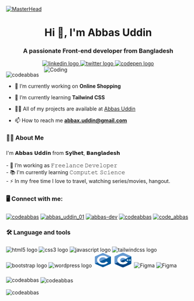 [![MasterHead](https://encrypted-tbn0.gstatic.com/images?q=tbn:ANd9GcSD7p1jhNTbcTHtqV9qp_ELTcUrgVtp9pp__GCzPkOnUvgZUzG0kV18J2ZJ&s=10)](https://abbas-uddin.netlify.app/)
<h1 align="center">Hi 👋, I'm Abbas Uddin</h1>
<h3 align="center">A passionate Front-end developer from Bangladesh</h3>
<div align="center">
  <a href="https://www.linkedin.com/in/abbas-dev" target="_blank">
    <img src="https://img.shields.io/static/v1?message=LinkedIn&logo=linkedin&label=&color=0077B5&logoColor=white&labelColor=&style=for-the-badge" height="25" alt="linkedin logo"  />
  </a>
  <a href="https://twitter.com/abbas_uddin_01/" target="_blank">
    <img src="https://img.shields.io/static/v1?message=Twitter&logo=twitter&label=&color=1DA1F2&logoColor=white&labelColor=&style=for-the-badge" height="25" alt="twitter logo"  />
  </a>
  <a href="https://codepen.io/codeabbas" target="_blank">
    <img src="https://img.shields.io/static/v1?message=Codepen&logo=codepen&label=&color=000000&logoColor=white&labelColor=&style=for-the-badge" height="25" alt="codepen logo"  />
  </a>
</div>
<img align="right" alt="Coding" width="400" src="https://camo.githubusercontent.com/5ddf73ad3a205111cf8c686f687fc216c2946a75005718c8da5b837ad9de78c9/68747470733a2f2f7468756d62732e6766796361742e636f6d2f4576696c4e657874446576696c666973682d736d616c6c2e676966"/>





<p align="left"> <img src="https://komarev.com/ghpvc/?username=codeabbas&label=Profile%20views&color=0e75b6&style=flat" alt="codeabbas" /> </p>

- 🔭 I’m currently working on **Online Shopping**

- 🌱 I’m currently learning **Tailwind CSS**

- 👨‍💻 All of my projects are available at [Abbas Uddin](https://abbas-uddin.netlify.app/)

- 📫 How to reach me **abbax.uddin@gmail.com**

<h3 align="left">👩‍💻  About Me</h3>

###

<p align="left">I'm 𝗔𝗯𝗯𝗮𝘀 𝗨𝗱𝗱𝗶𝗻 from 𝗦𝘆𝗹𝗵𝗲𝘁, 𝗕𝗮𝗻𝗴𝗹𝗮𝗱𝗲𝘀𝗵<br><br>- 🔭 I’m working as 𝙵𝚛𝚎𝚎𝚕𝚊𝚗𝚌𝚎 𝙳𝚎𝚟𝚎𝚕𝚘𝚙𝚎𝚛<br>- 📚 I'm currently learning 𝙲𝚘𝚖𝚙𝚞𝚝𝚎𝚝 𝚂𝚌𝚒𝚎𝚗𝚌𝚎<br>- ⚡ In my free time I love to travel, watching series/movies, hangout.</p>

###

<h3 align="left">🖥️ Connect with me:</h3>

###
<p align="left">
<a href="https://codepen.io/codeabbas" target="blank"><img align="center" src="https://raw.githubusercontent.com/rahuldkjain/github-profile-readme-generator/master/src/images/icons/Social/codepen.svg" alt="codeabbas" height="30" width="40" /></a>
<a href="https://twitter.com/abbas_uddin_01" target="blank"><img align="center" src="https://raw.githubusercontent.com/rahuldkjain/github-profile-readme-generator/master/src/images/icons/Social/twitter.svg" alt="abbas_uddin_01" height="30" width="40" /></a>
<a href="https://linkedin.com/in/abbas-dev" target="blank"><img align="center" src="https://raw.githubusercontent.com/rahuldkjain/github-profile-readme-generator/master/src/images/icons/Social/linked-in-alt.svg" alt="abbas-dev" height="30" width="40" /></a>
<a href="https://fb.com/codeabbas" target="blank"><img align="center" src="https://raw.githubusercontent.com/rahuldkjain/github-profile-readme-generator/master/src/images/icons/Social/facebook.svg" alt="codeabbas" height="30" width="40" /></a>
<a href="https://instagram.com/code_abbas" target="blank"><img align="center" src="https://raw.githubusercontent.com/rahuldkjain/github-profile-readme-generator/master/src/images/icons/Social/instagram.svg" alt="code_abbas" height="30" width="40" /></a>
</p>
<h3 align="left">🛠 Language and tools</h3>

###

<div align="left">
  <img src="https://cdn.jsdelivr.net/gh/devicons/devicon/icons/html5/html5-plain-wordmark.svg" height="40" width="52" alt="html5 logo"  />
  <img src="https://cdn.jsdelivr.net/gh/devicons/devicon/icons/css3/css3-plain-wordmark.svg" height="40" width="52" alt="css3 logo"  />
  <img src="https://cdn.jsdelivr.net/gh/devicons/devicon/icons/javascript/javascript-original.svg" height="40" width="52" alt="javascript logo"  />
  <img src="https://cdn.jsdelivr.net/gh/devicons/devicon/icons/tailwindcss/tailwindcss-plain.svg" height="40" width="52" alt="tailwindcss logo"  />
  <img src="https://cdn.jsdelivr.net/gh/devicons/devicon/icons/bootstrap/bootstrap-plain-wordmark.svg" height="40" width="52" alt="bootstrap logo"  />
  <img src="https://cdn.jsdelivr.net/gh/devicons/devicon/icons/wordpress/wordpress-original.svg" height="40" width="52" alt="wordpress logo"  />
  <img src="https://raw.githubusercontent.com/devicons/devicon/master/icons/c/c-original.svg" height="40" width="52" alt="c"  />
  <img src="https://raw.githubusercontent.com/devicons/devicon/master/icons/cplusplus/cplusplus-original.svg" height="40" width="52" alt="c++"  />
 <img src="https://www.vectorlogo.zone/logos/figma/figma-icon.svg" height="40" width="52" alt="Figma"  />
 <img src="https://git-scm.com/images/logos/downloads/Git-Icon-Black.svg" height="40" width="52" alt="Figma"  />
</div>

###


<p><img align="left" src="https://github-readme-stats.vercel.app/api/top-langs?username=codeabbas&show_icons=true&locale=en&layout=compact" alt="codeabbas" /></p>

<p>&nbsp;<img align="center" src="https://github-readme-stats.vercel.app/api?username=codeabbas&show_icons=true&locale=en" alt="codeabbas" /></p>

<p><img align="center" src="https://github-readme-streak-stats.herokuapp.com/?user=codeabbas&" alt="codeabbas" /></p>
